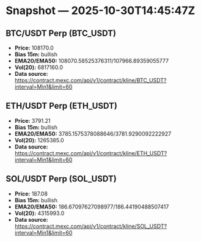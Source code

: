 # Snapshot — 2025-10-30T14:45:47Z

## BTC/USDT Perp (BTC_USDT)
- **Price:** 108170.0
- **Bias 15m:** bullish
- **EMA20/EMA50:** 108070.58525376311/107966.89359055777
- **Vol(20):** 6817160.0
- **Data source:** https://contract.mexc.com/api/v1/contract/kline/BTC_USDT?interval=Min1&limit=60

## ETH/USDT Perp (ETH_USDT)
- **Price:** 3791.21
- **Bias 15m:** bullish
- **EMA20/EMA50:** 3785.1575378088646/3781.9290092222927
- **Vol(20):** 1265385.0
- **Data source:** https://contract.mexc.com/api/v1/contract/kline/ETH_USDT?interval=Min1&limit=60

## SOL/USDT Perp (SOL_USDT)
- **Price:** 187.08
- **Bias 15m:** bullish
- **EMA20/EMA50:** 186.67097627098977/186.44190488507417
- **Vol(20):** 4315993.0
- **Data source:** https://contract.mexc.com/api/v1/contract/kline/SOL_USDT?interval=Min1&limit=60
